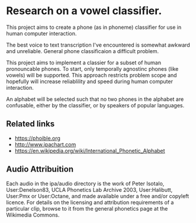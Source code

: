 # Research on a vowel classifier.

This project aims to create a phone (as in phoneme) classifier for use in human computer
interaction.

The best voice to text transcription I've encountered is somewhat awkward and
unreliable. General phone classificaion a difficult problem.

This project aims to implement a classier for a subset of human pronouncable
phones. To start, only temporally agnostinc phones (like vowels) will be
supported. This approach restricts problem scope and hopefully will increase
reliablility and speed during human computer interaction.

An alphabet will be selected such that no two phones in the alphabet are confusable,
either by the classifier, or by speakers of popular languages.

## Related links

- https://phoible.org
- http://www.ipachart.com
- https://en.wikipedia.org/wiki/International_Phonetic_Alphabet

## Audio Attribuition

Each audio in the ipa/audio directory is the work of Peter Isotalo, User:Denelson83, UCLA Phonetics
Lab Archive 2003, User:Halibutt, User:Pmx or User:Octane, and made available under a free and/or
copyleft licence. For details on the licensing and attribution requirements of a particular clip,
browse to it from the general phonetics page at the Wikimedia Commons.
